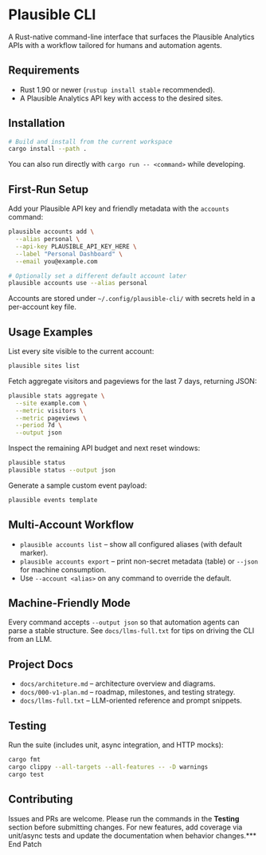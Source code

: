 # Plausible CLI

A Rust-native command-line interface that surfaces the Plausible Analytics APIs
with a workflow tailored for humans and automation agents.

## Requirements

- Rust 1.90 or newer (`rustup install stable` recommended).
- A Plausible Analytics API key with access to the desired sites.

## Installation

```bash
# Build and install from the current workspace
cargo install --path .
```

You can also run directly with `cargo run -- <command>` while developing.

## First-Run Setup

Add your Plausible API key and friendly metadata with the `accounts` command:

```bash
plausible accounts add \
  --alias personal \
  --api-key PLAUSIBLE_API_KEY_HERE \
  --label "Personal Dashboard" \
  --email you@example.com

# Optionally set a different default account later
plausible accounts use --alias personal
```

Accounts are stored under `~/.config/plausible-cli/` with secrets held in a
per-account key file.

## Usage Examples

List every site visible to the current account:

```bash
plausible sites list
```

Fetch aggregate visitors and pageviews for the last 7 days, returning JSON:

```bash
plausible stats aggregate \
  --site example.com \
  --metric visitors \
  --metric pageviews \
  --period 7d \
  --output json
```

Inspect the remaining API budget and next reset windows:

```bash
plausible status
plausible status --output json
```

Generate a sample custom event payload:

```bash
plausible events template
```

## Multi-Account Workflow

- `plausible accounts list` – show all configured aliases (with default marker).
- `plausible accounts export` – print non-secret metadata (table) or
  `--json` for machine consumption.
- Use `--account <alias>` on any command to override the default.

## Machine-Friendly Mode

Every command accepts `--output json` so that automation agents can parse a
stable structure. See `docs/llms-full.txt` for tips on driving the CLI from an
LLM.

## Project Docs

- `docs/architeture.md` – architecture overview and diagrams.
- `docs/000-v1-plan.md` – roadmap, milestones, and testing strategy.
- `docs/llms-full.txt` – LLM-oriented reference and prompt snippets.

## Testing

Run the suite (includes unit, async integration, and HTTP mocks):

```bash
cargo fmt
cargo clippy --all-targets --all-features -- -D warnings
cargo test
```

## Contributing

Issues and PRs are welcome. Please run the commands in the **Testing** section
before submitting changes. For new features, add coverage via unit/async tests
and update the documentation when behavior changes.*** End Patch
